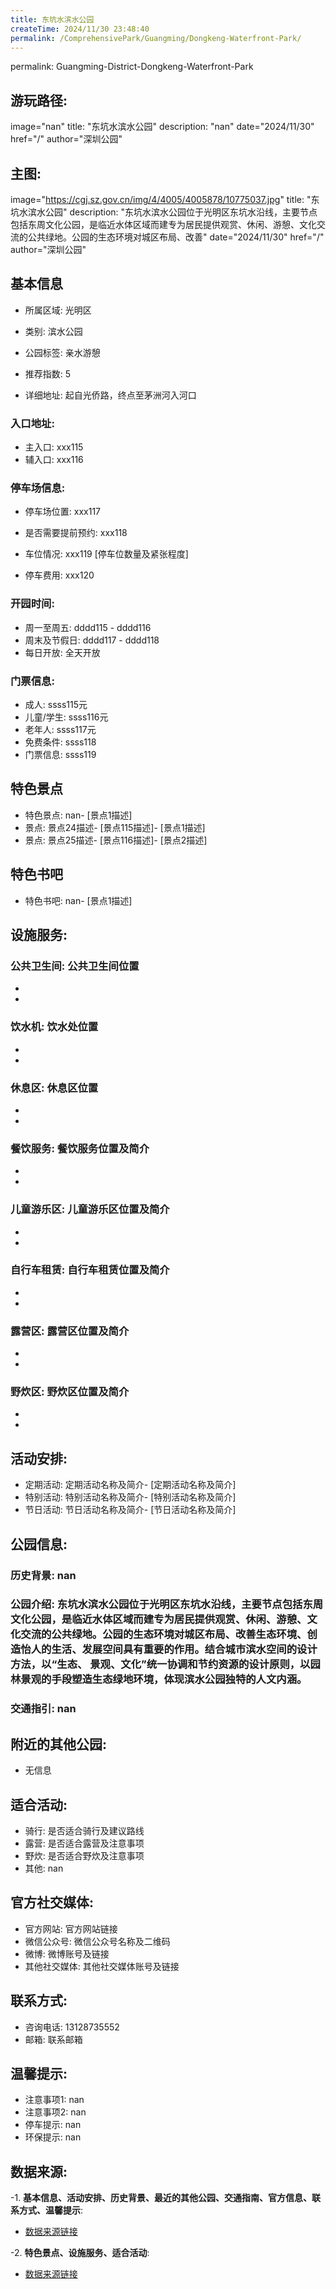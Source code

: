 ```yaml
---
title: 东坑水滨水公园
createTime: 2024/11/30 23:48:40
permalink: /ComprehensivePark/Guangming/Dongkeng-Waterfront-Park/
---
```

permalink: Guangming-District-Dongkeng-Waterfront-Park
## 游玩路径:
image="nan"
title: "东坑水滨水公园"
description: "nan"
date="2024/11/30"
href="/"
author="深圳公园"
## 主图:
image="https://cgj.sz.gov.cn/img/4/4005/4005878/10775037.jpg"
title: "东坑水滨水公园"
description: "东坑水滨水公园位于光明区东坑水沿线，主要节点包括东周文化公园，是临近水体区域而建专为居民提供观赏、休闲、游憩、文化交流的公共绿地。公园的生态环境对城区布局、改善"
date="2024/11/30"
href="/"
author="深圳公园"
## 基本信息

- 所属区域: 光明区

- 类别: 滨水公园

- 公园标签: 亲水游憩

- 推荐指数: 5

- 详细地址: 起自光侨路，终点至茅洲河入河口

### 入口地址:
- 主入口: xxx115
- 辅入口: xxx116
### 停车场信息:
- 停车场位置: xxx117

- 是否需要提前预约: xxx118

- 车位情况: xxx119 [停车位数量及紧张程度]

- 停车费用: xxx120

### 开园时间:
- 周一至周五: dddd115 - dddd116
- 周末及节假日: dddd117 - dddd118
- 每日开放: 全天开放

### 门票信息:
- 成人: ssss115元
- 儿童/学生: ssss116元
- 老年人: ssss117元
- 免费条件: ssss118
- 门票信息: ssss119
## 特色景点
- 特色景点: nan- [景点1描述]
- 景点: 景点24描述- [景点115描述]- [景点1描述]
- 景点: 景点25描述- [景点116描述]- [景点2描述]
## 特色书吧
- 特色书吧: nan- [景点1描述]
## 设施服务:
### 公共卫生间: 公共卫生间位置
- 
- 
### 饮水机: 饮水处位置
- 
- 
### 休息区: 休息区位置
- 
- 
### 餐饮服务: 餐饮服务位置及简介
- 
- 
### 儿童游乐区: 儿童游乐区位置及简介
- 
- 
### 自行车租赁: 自行车租赁位置及简介
- 
- 
### 露营区: 露营区位置及简介
- 
- 
### 野炊区: 野炊区位置及简介

- 
- 
## 活动安排:
- 定期活动: 定期活动名称及简介- [定期活动名称及简介]
- 特别活动: 特别活动名称及简介- [特别活动名称及简介]
- 节日活动: 节日活动名称及简介- [节日活动名称及简介]
## 公园信息:
### 历史背景: nan
### 公园介绍: 东坑水滨水公园位于光明区东坑水沿线，主要节点包括东周文化公园，是临近水体区域而建专为居民提供观赏、休闲、游憩、文化交流的公共绿地。公园的生态环境对城区布局、改善生态环境、创造怡人的生活、发展空间具有重要的作用。结合城市滨水空间的设计方法，以“生态、 景观、文化”统一协调和节约资源的设计原则，以园林景观的手段塑造生态绿地环境，体现滨水公园独特的人文内涵。
### 交通指引: nan

## 附近的其他公园:
- 无信息

## 适合活动:
- 骑行: 是否适合骑行及建议路线
- 露营: 是否适合露营及注意事项
- 野炊: 是否适合野炊及注意事项
- 其他: nan

## 官方社交媒体:
- 官方网站: 官方网站链接
- 微信公众号: 微信公众号名称及二维码
- 微博: 微博账号及链接
- 其他社交媒体: 其他社交媒体账号及链接

## 联系方式:
- 咨询电话: 13128735552
- 邮箱: 联系邮箱

## 温馨提示:
- 注意事项1: nan
- 注意事项2: nan
- 停车提示: nan
- 环保提示: nan

## 数据来源:
-1. **基本信息、活动安排、历史背景、最近的其他公园、交通指南、官方信息、联系方式、温馨提示**:
- [数据来源链接](https://cgj.sz.gov.cn/xsmh/gysz/csgy/content/post_10775037.html)

-2. **特色景点、设施服务、适合活动**:
- [数据来源链接](https://cgj.sz.gov.cn/xsmh/gysz/csgy/content/post_10775037.html)

